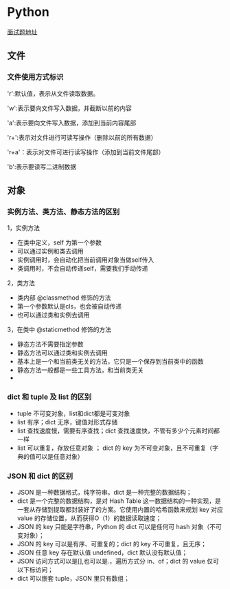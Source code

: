 # Python
[面试题地址](https://github.com/kenwoodjw/python_interview_question#1%E6%9C%89%E4%B8%80%E4%B8%AAjsonline%E6%A0%BC%E5%BC%8F%E7%9A%84%E6%96%87%E4%BB%B6filetxt%E5%A4%A7%E5%B0%8F%E7%BA%A6%E4%B8%BA10k
)

## 文件
### 文件使用方式标识

'r':默认值，表示从文件读取数据。

'w':表示要向文件写入数据，并截断以前的内容

'a':表示要向文件写入数据，添加到当前内容尾部

'r+':表示对文件进行可读写操作（删除以前的所有数据）

'r+a'：表示对文件可进行读写操作（添加到当前文件尾部）

'b':表示要读写二进制数据

## 对象
### 实例方法、类方法、静态方法的区别
1，实例方法
  - 在类中定义，self 为第一个参数
  - 可以通过实例和类去调用
  - 实例调用时，会自动化把当前调用对象当做self传入
  - 类调用时，不会自动传递self，需要我们手动传递

2，类方法
  - 类内部 @classmethod 修饰的方法
  - 第一个参数默认是cls，也会被自动传递
  - 也可以通过类和实例去调用
 
3，在类中 @staticmethod 修饰的方法
  - 静态方法不需要指定参数
  - 静态方法可以通过类和实例去调用  
  - 基本上是一个和当前类无关的方法，它只是一个保存到当前类中的函数
  - 静态方法一般都是一些工具方法，和当前类无关
  -
### dict 和 tuple 及 list 的区别
  - tuple 不可变对象，list和dict都是可变对象
  - list 有序；dict 无序，键值对形式存储
  - list 查找速度慢，需要有序查找；dict 查找速度快，不管有多少个元素时间都一样
  - list 可以重复，存放任意对象 ； dict 的 key 为不可变对象，且不可重复（字典的值可以是任意对象）

### JSON 和 dict 的区别
  - JSON 是一种数据格式，纯字符串。dict 是一种完整的数据结构；
  - dict 是一个完整的数据结构，是对 Hash Table 这一数据结构的一种实现，是一套从存储到提取都封装好了的方案。它使用内置的哈希函数来规划 key 对应 value 的存储位置，从而获得O（1）的数据读取速度；
  - JSON 的 key 只能是字符串，Python 的 dict 可以是任何可 hash 对象（不可变对象）；
  - JSON 的 key 可以是有序、可重复的；dict 的 key 不可重复，且无序；
  - JSON 任意 key 存在默认值 undefined，dict 默认没有默认值；
  - JSON 访问方式可以是[],也可以是.，遍历方式分 in、of；dict 的 value 仅可以下标访问；
  - dict 可以嵌套 tuple，JSON 里只有数组；


